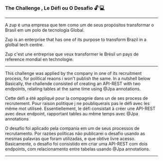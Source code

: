 ### The Challenge , Le Défi ou  O Desafio :unlock: :computer:

____________________________________________________________________________________________________________
A zup é uma empresa que tem como um de seus propósitos transformar o Brasil em um polo de tecnologia Global.

Zup is an enterprise that has one of its purpose to transform Brazil in a glolbal tech centre.

Zup c'est une entreprise que veux transformer le Brésil un pays de reference mondial en technologie.

_____________________________________________________________________________________________________________

This challenge was applied by the company in one of its recruitment process, for political reaons i won't publish the same. In a nutshell below
Basically, the challende consisted of creating an API-REST with two endpoints, relating tables at the same time using @Jpa annotations.

Cette défi a été appliqué pour la compagnie dans un de ses process de recrutement. Pour raison politique j ne poubliquerais pas le défi avec les même mot utiliseé.
Essentiellement, le défi consistait à créer une API-REST avec deux endpoint, rapportant tables au même temps avec @Jpa annotations

O desafio foi aplicado pela compania em um de seus processos de recrutamento. Por razões políticas não publicarei o desafio usando as mesmas palavras que foram utilizadas, e que obtive livre acesso. Basicamente, o desafio foi consistido em criar uma API-REST com dois endpoints, com relacionamento entre tabelas usando @Jpa annotations.

______________________________________________________________________________________________________________________________________________________________________________
